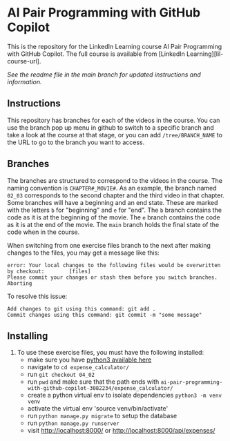 # AI Pair Programming with GitHub Copilot
This is the repository for the LinkedIn Learning course AI Pair Programming with GitHub Copilot. The full course is available from [LinkedIn Learning][lil-course-url].

_See the readme file in the main branch for updated instructions and information._
## Instructions
This repository has branches for each of the videos in the course. You can use the branch pop up menu in github to switch to a specific branch and take a look at the course at that stage, or you can add `/tree/BRANCH_NAME` to the URL to go to the branch you want to access.

## Branches
The branches are structured to correspond to the videos in the course. The naming convention is `CHAPTER#_MOVIE#`. As an example, the branch named `02_03` corresponds to the second chapter and the third video in that chapter. 
Some branches will have a beginning and an end state. These are marked with the letters `b` for "beginning" and `e` for "end". The `b` branch contains the code as it is at the beginning of the movie. The `e` branch contains the code as it is at the end of the movie. The `main` branch holds the final state of the code when in the course.

When switching from one exercise files branch to the next after making changes to the files, you may get a message like this:

    error: Your local changes to the following files would be overwritten by checkout:        [files]
    Please commit your changes or stash them before you switch branches.
    Aborting

To resolve this issue:
	
    Add changes to git using this command: git add .
	Commit changes using this command: git commit -m "some message"

## Installing
1. To use these exercise files, you must have the following installed:
	- make sure you have [python3 available here](https://www.python.org/)
	- navigate to `cd expense_calculator/`
	- run `git checkout 04_02`
	- run `pwd` and make sure that the path ends with `ai-pair-programming-with-github-copilot-3082234/expense_calculator/`
	- create a python virtual env to isolate dependencies `python3 -m venv venv`
	- activate the virtual env 'source venv/bin/activate'
	- run `python manage.py migrate` to setup the database
	- run `python manage.py runserver`
	- visit <http://localhost:8000/> or <http://localhost:8000/api/expenses/>


